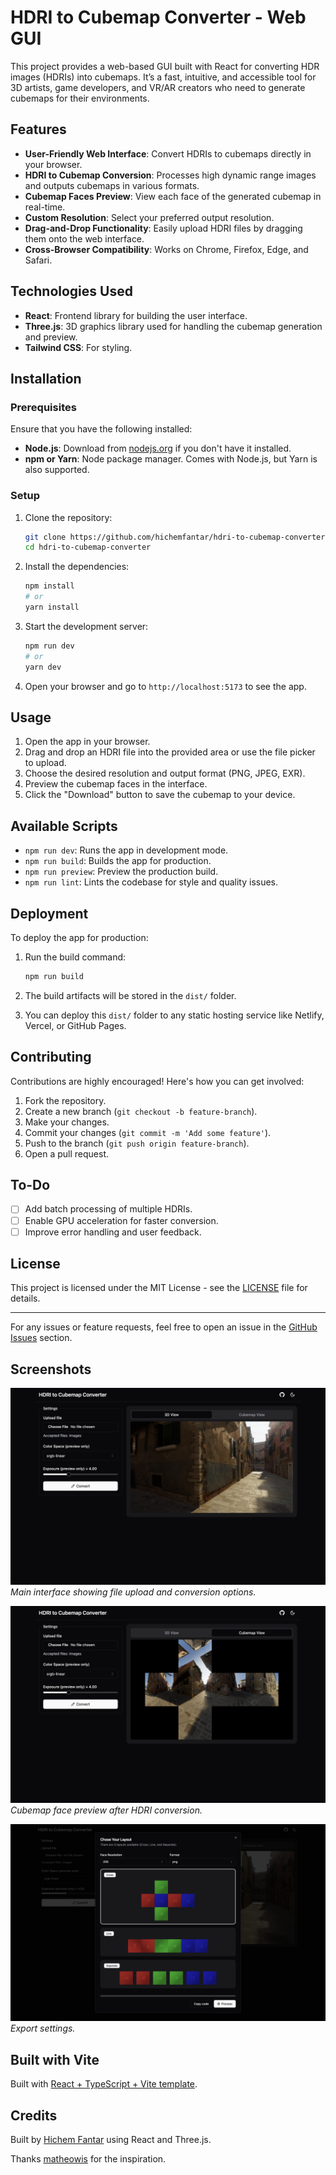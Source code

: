 # HDRI to Cubemap Converter - Web GUI

This project provides a web-based GUI built with React for converting HDR images (HDRIs) into cubemaps. It’s a fast, intuitive, and accessible tool for 3D artists, game developers, and VR/AR creators who need to generate cubemaps for their environments.

## Features

- **User-Friendly Web Interface**: Convert HDRIs to cubemaps directly in your browser.
- **HDRI to Cubemap Conversion**: Processes high dynamic range images and outputs cubemaps in various formats.
- **Cubemap Faces Preview**: View each face of the generated cubemap in real-time.
- **Custom Resolution**: Select your preferred output resolution.
- **Drag-and-Drop Functionality**: Easily upload HDRI files by dragging them onto the web interface.
- **Cross-Browser Compatibility**: Works on Chrome, Firefox, Edge, and Safari.

## Technologies Used

- **React**: Frontend library for building the user interface.
- **Three.js**: 3D graphics library used for handling the cubemap generation and preview.
- **Tailwind CSS**: For styling.

## Installation

### Prerequisites

Ensure that you have the following installed:

- **Node.js**: Download from [nodejs.org](https://nodejs.org/) if you don't have it installed.
- **npm or Yarn**: Node package manager. Comes with Node.js, but Yarn is also supported.

### Setup

1. Clone the repository:

   ```bash
   git clone https://github.com/hichemfantar/hdri-to-cubemap-converter.git
   cd hdri-to-cubemap-converter
   ```

2. Install the dependencies:

   ```bash
   npm install
   # or
   yarn install
   ```

3. Start the development server:

   ```bash
   npm run dev
   # or
   yarn dev
   ```

4. Open your browser and go to `http://localhost:5173` to see the app.

## Usage

1. Open the app in your browser.
2. Drag and drop an HDRI file into the provided area or use the file picker to upload.
3. Choose the desired resolution and output format (PNG, JPEG, EXR).
4. Preview the cubemap faces in the interface.
5. Click the "Download" button to save the cubemap to your device.

## Available Scripts

- `npm run dev`: Runs the app in development mode.
- `npm run build`: Builds the app for production.
- `npm run preview`: Preview the production build.
- `npm run lint`: Lints the codebase for style and quality issues.

## Deployment

To deploy the app for production:

1. Run the build command:

   ```bash
   npm run build
   ```

2. The build artifacts will be stored in the `dist/` folder.
3. You can deploy this `dist/` folder to any static hosting service like Netlify, Vercel, or GitHub Pages.

## Contributing

Contributions are highly encouraged! Here's how you can get involved:

1. Fork the repository.
2. Create a new branch (`git checkout -b feature-branch`).
3. Make your changes.
4. Commit your changes (`git commit -m 'Add some feature'`).
5. Push to the branch (`git push origin feature-branch`).
6. Open a pull request.

## To-Do

- [ ] Add batch processing of multiple HDRIs.
- [ ] Enable GPU acceleration for faster conversion.
- [ ] Improve error handling and user feedback.

## License

This project is licensed under the MIT License - see the [LICENSE](LICENSE.txt) file for details.

---

For any issues or feature requests, feel free to open an issue in the [GitHub Issues](https://github.com/hichemfantar/hdri-to-cubemap-converter/issues) section.

## Screenshots

![Main Screen](screenshots/3d-view.png)
*Main interface showing file upload and conversion options.*

![Cubemap Preview](screenshots/cubemap-view.png)
*Cubemap face preview after HDRI conversion.*

![Export Settings](screenshots/export-view.png)
*Export settings.*

## Built with Vite

Built with [React + TypeScript + Vite template](/vite.md).

## Credits

Built by [Hichem Fantar](https://github.com/hichemfantar) using React and Three.js.

Thanks [matheowis](https://github.com/matheowis/HDRI-to-CubeMap) for the inspiration.
